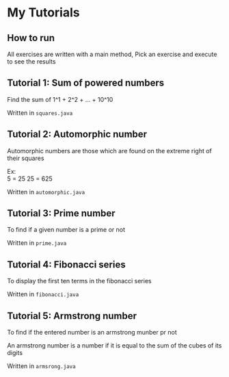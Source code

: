 # My Tutorials
## How to run
All  exercises are written with a main method, Pick an exercise and execute to see the results

## Tutorial 1: Sum of powered numbers

Find the sum of 1^1 + 2^2 + ... + 10^10 

Written in `squares.java`

## Tutorial 2: Automorphic number
Automorphic numbers are those which are found  on the extreme right of their squares

Ex:  
5  = 25 
25  = 625 

Written in `automorphic.java`

## Tutorial 3: Prime number
To find if a given number is a prime or not

Written in `prime.java`

## Tutorial 4: Fibonacci series
To display the first ten terms in the fibonacci series

Written in `fibonacci.java`

## Tutorial 5: Armstrong number
To find if the entered number is an armstrong munber pr not

An armstrong number is a number if it is equal to the sum of the cubes of its digits

Written in `armsrong.java`

    



